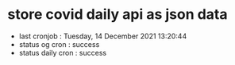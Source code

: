 # store covid daily api as json data

- last cronjob : Tuesday, 14 December 2021 13:20:44
- status og cron : success
- status daily cron : success
      
      